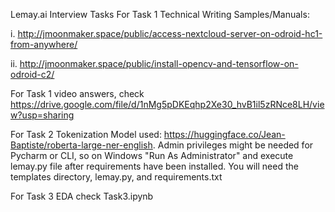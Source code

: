 Lemay.ai Interview Tasks
For  Task 1 Technical Writing Samples/Manuals:

i. http://jmoonmaker.space/public/access-nextcloud-server-on-odroid-hc1-from-anywhere/

ii. http://jmoonmaker.space/public/install-opencv-and-tensorflow-on-odroid-c2/

For Task 1 video answers, check https://drive.google.com/file/d/1nMg5pDKEqhp2Xe30_hvB1il5zRNce8LH/view?usp=sharing

For Task 2 Tokenization Model used: https://huggingface.co/Jean-Baptiste/roberta-large-ner-english.
Admin privileges might be needed for Pycharm or CLI, so on Windows "Run As Administrator" and execute lemay.py file after requirements have been installed.
You will need the templates directory,  lemay.py, and requirements.txt 

For Task 3 EDA check Task3.ipynb
